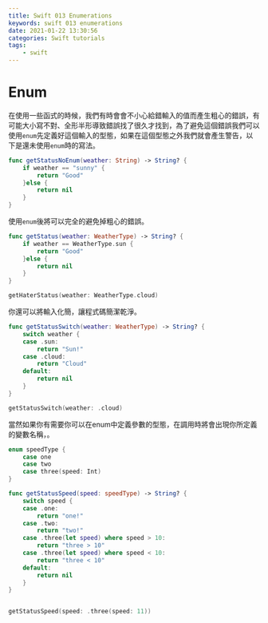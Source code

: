 ```yaml
---
title: Swift 013 Enumerations
keywords: swift 013 enumerations
date: 2021-01-22 13:30:56
categories: Swift tutorials
tags:
    - swift
---
```

# Enum
在使用一些函式的時候，我們有時會會不小心給錯輸入的值而產生粗心的錯誤，有可能大小寫不對、全形半形導致錯誤找了很久才找到，為了避免這個錯誤我們可以使用`enum`先定義好這個輸入的型態，如果在這個型態之外我們就會產生警告，以下是還未使用`enum`時的寫法。
<!-- more -->
```swift
func getStatusNoEnum(weather: String) -> String? {
    if weather == "sunny" {
        return "Good"
    }else {
        return nil
    }
}
```
使用`enum`後將可以完全的避免掉粗心的錯誤。

```swift
func getStatus(weather: WeatherType) -> String? {
    if weather == WeatherType.sun {
        return "Good"
    }else {
        return nil
    }
}

getHaterStatus(weather: WeatherType.cloud)
```


你還可以將輸入化簡，讓程式碼簡潔乾淨。


```swift
func getStatusSwitch(weather: WeatherType) -> String? {
    switch weather {
    case .sun:
        return "Sun!"
    case .cloud:
        return "Cloud"
    default:
        return nil
    }
}

getStatusSwitch(weather: .cloud)
```

當然如果你有需要你可以在enum中定義參數的型態，在調用時將會出現你所定義的變數名稱，。
```swift
enum speedType {
    case one
    case two
    case three(speed: Int)
}

func getStatusSpeed(speed: speedType) -> String? {
    switch speed {
    case .one:
        return "one!"
    case .two:
        return "two!"
    case .three(let speed) where speed > 10:
        return "three > 10"
    case .three(let speed) where speed < 10:
        return "three < 10"
    default:
        return nil
    }
}


getStatusSpeed(speed: .three(speed: 11))
```